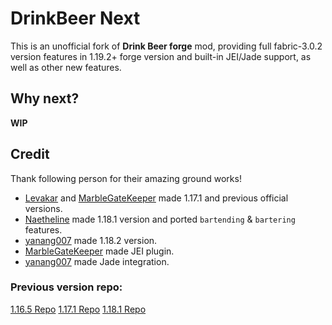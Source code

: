 # DrinkBeer Next
This is an unofficial fork of **Drink Beer forge** mod, 
providing full fabric-3.0.2 version features in 1.19.2+ forge version and built-in JEI/Jade support, as well as other new features.

## Why next?
**WIP**


## Credit
Thank following person for their amazing ground works!
* [Levakar](https://github.com/Lekavar) and [MarbleGateKeeper](https://github.com/MarbleGateKeeper) made 1.17.1 and previous official versions.
* [Naetheline](https://github.com/Naetheline) made 1.18.1 version and ported `bartending` & `bartering` features.
* [yanang007](https://github.com/yanang007) made 1.18.2 version.
* [MarbleGateKeeper](https://github.com/MarbleGateKeeper) made JEI plugin.
* [yanang007](https://github.com/yanang007)  made Jade integration.


### Previous version repo:
[1.16.5 Repo](https://github.com/Lekavar/DrinkBeer-Forge1.16.5-)
[1.17.1 Repo](https://github.com/Lekavar/DrinkBeer-Forge1.17.1-)
[1.18.1 Repo](https://github.com/Naetheline/DrinkBeer-Forge1.18.1)